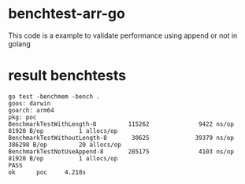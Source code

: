 # benchtest-arr-go
This code is a example to validate performance using append or not in golang

# result benchtests
```
go test -benchmem -bench .
goos: darwin
goarch: arm64
pkg: poc
BenchmarkTestWithLength-8         115262              9422 ns/op           81920 B/op          1 allocs/op
BenchmarkTestWithoutLength-8       30625             39379 ns/op          386298 B/op         20 allocs/op
BenchmarkTestNotUseAppend-8       285175              4103 ns/op           81920 B/op          1 allocs/op
PASS
ok      poc     4.218s
```
